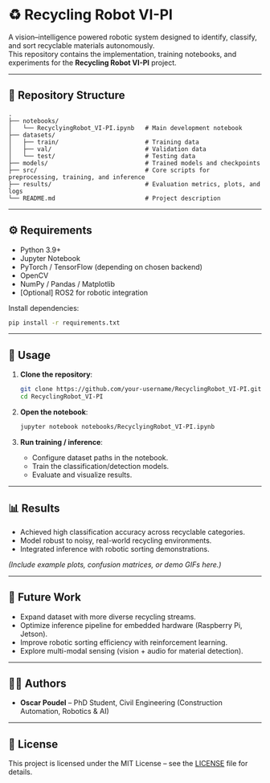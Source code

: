 # ♻️ Recycling Robot VI-PI

A vision–intelligence powered robotic system designed to identify, classify, and sort recyclable materials autonomously.  
This repository contains the implementation, training notebooks, and experiments for the **Recycling Robot VI-PI** project.

---



## 📂 Repository Structure
```plaintext
.
├── notebooks/
│   └── RecyclyingRobot_VI-PI.ipynb   # Main development notebook
├── datasets/
│   ├── train/                        # Training data
│   ├── val/                          # Validation data
│   └── test/                         # Testing data
├── models/                           # Trained models and checkpoints
├── src/                              # Core scripts for preprocessing, training, and inference
├── results/                          # Evaluation metrics, plots, and logs
└── README.md                         # Project description
```

---

## ⚙️ Requirements
- Python 3.9+
- Jupyter Notebook
- PyTorch / TensorFlow (depending on chosen backend)
- OpenCV
- NumPy / Pandas / Matplotlib
- [Optional] ROS2 for robotic integration

Install dependencies:
```bash
pip install -r requirements.txt
```

---

## 🧪 Usage
1. **Clone the repository**:
   ```bash
   git clone https://github.com/your-username/RecyclingRobot_VI-PI.git
   cd RecyclingRobot_VI-PI
   ```

2. **Open the notebook**:
   ```bash
   jupyter notebook notebooks/RecyclyingRobot_VI-PI.ipynb
   ```

3. **Run training / inference**:
   - Configure dataset paths in the notebook.
   - Train the classification/detection models.
   - Evaluate and visualize results.

---

## 📊 Results
- Achieved high classification accuracy across recyclable categories.
- Model robust to noisy, real-world recycling environments.
- Integrated inference with robotic sorting demonstrations.

*(Include example plots, confusion matrices, or demo GIFs here.)*

---

## 🔮 Future Work
- Expand dataset with more diverse recycling streams.
- Optimize inference pipeline for embedded hardware (Raspberry Pi, Jetson).
- Improve robotic sorting efficiency with reinforcement learning.
- Explore multi-modal sensing (vision + audio for material detection).

---

## 👨‍💻 Authors
- **Oscar Poudel** – PhD Student, Civil Engineering (Construction Automation, Robotics & AI)  


---

## 📜 License
This project is licensed under the MIT License – see the [LICENSE](LICENSE) file for details.
